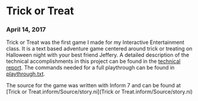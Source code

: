 # Trick or Treat
### April 14, 2017


Trick or Treat was the first game I made for my Interactive Entertainment class. It is a text based adventure game centered around trick or treating on Halloween night with your best friend Jeffery. A detailed description of the technical accomplishments in this project can be found in the [technical report](tech_report.txt). The commands needed for a full playthrough can be found in [playthrough.txt](playthrough.txt).


The source for the game was written with Inform 7 and can be found at [Trick or Treat.inform/Source/story.ni](Trick or Treat.inform/Source/story.ni)
